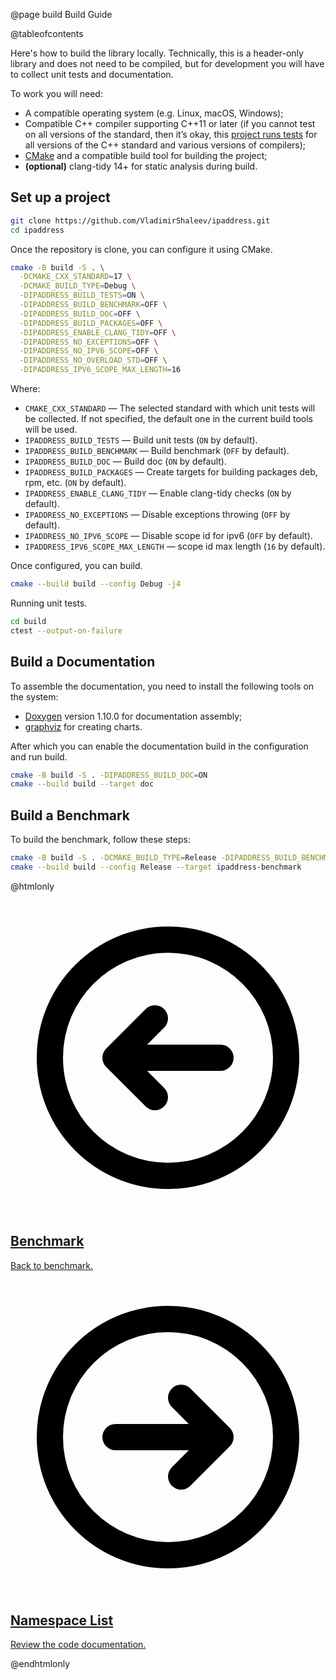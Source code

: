 @page build Build Guide

@tableofcontents

Here's how to build the library locally. Technically, this is a header-only library and does not need to be compiled, but for development you will have to collect unit tests and documentation.

To work you will need:

* A compatible operating system (e.g. Linux, macOS, Windows);
* Compatible C++ compiler supporting C++11 or later (if you cannot test on all versions of the standard, then it’s okay, this [project runs tests](https://github.com/VladimirShaleev/ipaddress/actions/workflows/tests.yml) for all versions of the C++ standard and various versions of compilers);
* [CMake](https://cmake.org/) and a compatible build tool for building the project;
* <b>(optional)</b> clang-tidy 14+ for static analysis during build.

## Set up a project

```bash
git clone https://github.com/VladimirShaleev/ipaddress.git
cd ipaddress
```

Once the repository is clone, you can configure it using CMake.

```bash
cmake -B build -S . \
  -DCMAKE_CXX_STANDARD=17 \
  -DCMAKE_BUILD_TYPE=Debug \
  -DIPADDRESS_BUILD_TESTS=ON \
  -DIPADDRESS_BUILD_BENCHMARK=OFF \
  -DIPADDRESS_BUILD_DOC=OFF \
  -DIPADDRESS_BUILD_PACKAGES=OFF \
  -DIPADDRESS_ENABLE_CLANG_TIDY=OFF \
  -DIPADDRESS_NO_EXCEPTIONS=OFF \
  -DIPADDRESS_NO_IPV6_SCOPE=OFF \
  -DIPADDRESS_NO_OVERLOAD_STD=OFF \
  -DIPADDRESS_IPV6_SCOPE_MAX_LENGTH=16
```

Where:

* `CMAKE_CXX_STANDARD` — The selected standard with which unit tests will be collected. If not specified, the default one in the current build tools will be used.
* `IPADDRESS_BUILD_TESTS` — Build unit tests (`ON` by default).
* `IPADDRESS_BUILD_BENCHMARK` — Build benchmark (`OFF` by default).
* `IPADDRESS_BUILD_DOC` — Build doc (`ON` by default).
* `IPADDRESS_BUILD_PACKAGES` — Create targets for building packages deb, rpm, etc. (`ON` by default).
* `IPADDRESS_ENABLE_CLANG_TIDY` — Enable clang-tidy checks (`ON` by default).
* `IPADDRESS_NO_EXCEPTIONS` — Disable exceptions throwing (`OFF` by default).
* `IPADDRESS_NO_IPV6_SCOPE` — Disable scope id for ipv6 (`OFF` by default).
* `IPADDRESS_IPV6_SCOPE_MAX_LENGTH` — scope id max length (`16` by default).

Once configured, you can build.

```bash
cmake --build build --config Debug -j4
```

Running unit tests.

```bash
cd build
ctest --output-on-failure
```

## Build a Documentation

To assemble the documentation, you need to install the following tools on the system:

* [Doxygen](https://www.doxygen.nl) version 1.10.0 for documentation assembly;
* [graphviz](https://graphviz.org/) for creating charts.

After which you can enable the documentation build in the configuration and run build.

```bash
cmake -B build -S . -DIPADDRESS_BUILD_DOC=ON
cmake --build build --target doc
```

## Build a Benchmark

To build the benchmark, follow these steps:

```bash
cmake -B build -S . -DCMAKE_BUILD_TYPE=Release -DIPADDRESS_BUILD_BENCHMARK=ON
cmake --build build --config Release --target ipaddress-benchmark
```

@htmlonly

<div class="cards">

<div class="card">
  <a href="benchmark.html">
  <div class="card_container">
    <svg viewBox="0 0 24 24" fill="none" xmlns="http://www.w3.org/2000/svg"><g id="SVGRepo_bgCarrier" stroke-width="0"></g><g id="SVGRepo_tracerCarrier" stroke-linecap="round" stroke-linejoin="round"></g><g id="SVGRepo_iconCarrier"> <g id="Arrow / Arrow_Circle_Left"> <path id="Vector" d="M11 9L8 12M8 12L11 15M8 12H16M21 12C21 7.02944 16.9706 3 12 3C7.02944 3 3 7.02944 3 12C3 16.9706 7.02944 21 12 21C16.9706 21 21 16.9706 21 12Z" stroke="#000000" stroke-width="2" stroke-linecap="round" stroke-linejoin="round"></path> </g> </g></svg>
    <h2>Benchmark</h2>
    <p>Back to benchmark.</p>
  </div>
  </a>
</div>

<div class="card">
  <a href="namespaces.html">
  <div class="card_container">
    <svg viewBox="0 0 24 24" fill="none" xmlns="http://www.w3.org/2000/svg"><g id="SVGRepo_bgCarrier" stroke-width="0"></g><g id="SVGRepo_tracerCarrier" stroke-linecap="round" stroke-linejoin="round"></g><g id="SVGRepo_iconCarrier"> <g id="Arrow / Arrow_Circle_Right"> <path id="Vector" d="M13 15L16 12M16 12L13 9M16 12H8M21 12C21 7.02944 16.9706 3 12 3C7.02944 3 3 7.02944 3 12C3 16.9706 7.02944 21 12 21C16.9706 21 21 16.9706 21 12Z" stroke="#000000" stroke-width="2" stroke-linecap="round" stroke-linejoin="round"></path> </g> </g></svg>
    <h2>Namespace List</h2>
    <p>Review the code documentation.</p>
  </div>
  </a>
</div>

</div>

@endhtmlonly
